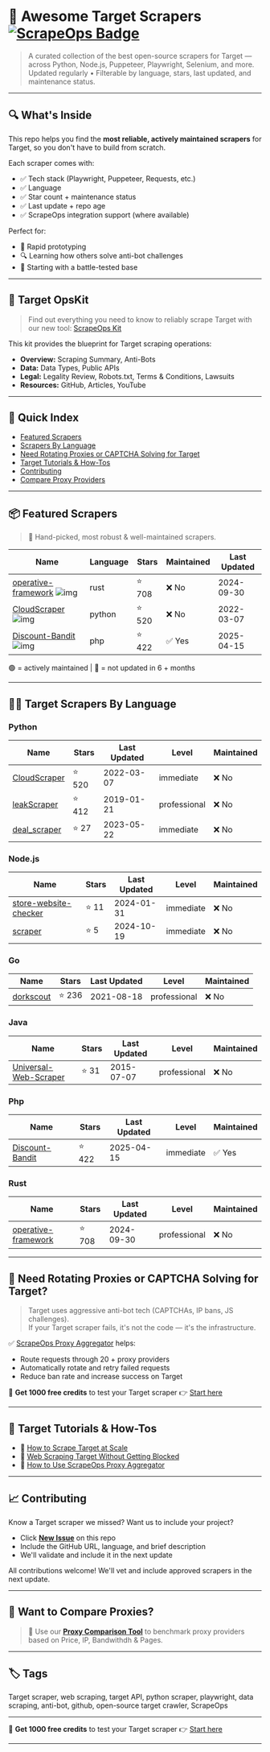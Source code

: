 # 🛒 Awesome Target Scrapers [![ScrapeOps Badge](https://img.shields.io/badge/powered_by-ScrapeOps-blue)](https://scrapeops.io)

> A curated collection of the best open-source scrapers for Target — across Python, Node.js, Puppeteer, Playwright, Selenium, and more.  
> Updated regularly • Filterable by language, stars, last updated, and maintenance status.

---

## 🔍 What's Inside
This repo helps you find the **most reliable, actively maintained scrapers** for Target, so you don't have to build from scratch.  

Each scraper comes with:

- ✅ Tech stack (Playwright, Puppeteer, Requests, etc.)
- ✅ Language
- ✅ Star count + maintenance status
- ✅ Last update + repo age
- ✅ ScrapeOps integration support (where available)

Perfect for:  
- 🧪 Rapid prototyping  
- 🔍 Learning how others solve anti-bot challenges  
- 🚀 Starting with a battle-tested base

---

## 🧠 Target OpsKit
> Find out everything you need to know to reliably scrape Target with our new tool: [ScrapeOps Kit](https://scrapeops.io/websites/target)

This kit provides the blueprint for Target scraping operations:
- **Overview:** Scraping Summary, Anti-Bots
- **Data:** Data Types, Public APIs
- **Legal:** Legality Review, Robots.txt, Terms & Conditions, Lawsuits
- **Resources:** GitHub, Articles, YouTube

---

## 📑 Quick Index
- [Featured Scrapers](#featured-target-scrapers)
- [Scrapers By Language](#target-scrapers-by-language)
- [Need Rotating Proxies or CAPTCHA Solving for Target](#rotating-proxies-or-captcha-solving-for-target)
- [Target Tutorials & How-Tos](#target-tutorials)
- [Contributing](#contributing)
- [Compare Proxy Providers](#compare-proxies)

---

## 📦 Featured Scrapers <a id="featured-target-scrapers"></a>
> 🏅 Hand-picked, most robust & well-maintained scrapers.

| Name | Language | Stars | Maintained | Last Updated |
|------|----------|-------|------------|--------------|
| [operative-framework](https://github.com/graniet/operative-framework) ![img](https://github.com/graniet.png?size=20) | rust | ⭐ 708 | ❌ No | 2024-09-30 |
| [CloudScraper](https://github.com/jordanpotti/CloudScraper) ![img](https://github.com/jordanpotti.png?size=20) | python | ⭐ 520 | ❌ No | 2022-03-07 |
| [Discount-Bandit](https://github.com/Cybrarist/Discount-Bandit) ![img](https://github.com/Cybrarist.png?size=20) | php | ⭐ 422 | ✅ Yes | 2025-04-15 |

🟢 = actively maintained \| 🔴 = not updated in 6 + months

---

## 🧑‍💻 Target Scrapers By Language <a id="target-scrapers-by-language"></a>
### Python
| Name | Stars | Last Updated | Level | Maintained |
|------|-------|--------------|-------|------------|
| [CloudScraper](https://github.com/jordanpotti/CloudScraper) | ⭐ 520 | 2022-03-07 | immediate | ❌ No |
| [leakScraper](https://github.com/Acceis/leakScraper) | ⭐ 412 | 2019-01-21 | professional | ❌ No |
| [deal_scraper](https://github.com/WillNye/deal_scraper) | ⭐ 27 | 2023-05-22 | immediate | ❌ No |


### Node.js
| Name | Stars | Last Updated | Level | Maintained |
|------|-------|--------------|-------|------------|
| [store-website-checker](https://github.com/apify-projects/store-website-checker) | ⭐ 11 | 2024-01-31 | immediate | ❌ No |
| [scraper](https://github.com/Chmod351/scraper) | ⭐ 5 | 2024-10-19 | immediate | ❌ No |


### Go
| Name | Stars | Last Updated | Level | Maintained |
|------|-------|--------------|-------|------------|
| [dorkscout](https://github.com/R4yGM/dorkscout) | ⭐ 236 | 2021-08-18 | professional | ❌ No |


### Java
| Name | Stars | Last Updated | Level | Maintained |
|------|-------|--------------|-------|------------|
| [Universal-Web-Scraper](https://github.com/miguelangelo78/Universal-Web-Scraper) | ⭐ 31 | 2015-07-07 | professional | ❌ No |


### Php
| Name | Stars | Last Updated | Level | Maintained |
|------|-------|--------------|-------|------------|
| [Discount-Bandit](https://github.com/Cybrarist/Discount-Bandit) | ⭐ 422 | 2025-04-15 | immediate | ✅ Yes |


### Rust
| Name | Stars | Last Updated | Level | Maintained |
|------|-------|--------------|-------|------------|
| [operative-framework](https://github.com/graniet/operative-framework) | ⭐ 708 | 2024-09-30 | professional | ❌ No |

---

## 🔐 Need Rotating Proxies or CAPTCHA Solving for Target?<a id="rotating-proxies-or-captcha-solving-for-target"></a>

> Target uses aggressive anti-bot tech (CAPTCHAs, IP bans, JS challenges).  
> If your Target scraper fails, it's not the code — it's the infrastructure.

✅ [ScrapeOps Proxy Aggregator](https://scrapeops.io/proxy-aggregator/) helps:  
- Route requests through 20 + proxy providers  
- Automatically rotate and retry failed requests  
- Reduce ban rate and increase success on Target

🎁 **Get 1000 free credits** to test your Target scraper 👉 [Start here](https://scrapeops.io)

---

## 🧠 Target Tutorials & How-Tos<a id="target-tutorials"></a>
- 📘 [How to Scrape Target at Scale](https://scrapeops.io/web-scraping-playbook/how-to-scrape-target/)
- 🔐 [Web Scraping Target Without Getting Blocked](https://scrapeops.io/web-scraping-playbook/web-scraping-without-getting-blocked/)
- 🧪 [How to Use ScrapeOps Proxy Aggregator](https://scrapeops.io/docs/web-scraping-proxy-api-aggregator/quickstart/)

---

## 📈 Contributing<a id="contributing"></a>

Know a Target scraper we missed? Want us to include your project?

- Click **[New Issue](../../issues/new)** on this repo
- Include the GitHub URL, language, and brief description
- We'll validate and include it in the next update

All contributions welcome! We'll vet and include approved scrapers in the next update.

---

## 📣 Want to Compare Proxies?<a id="compare-proxies"></a>

> 📰 Use our [**Proxy Comparison Tool**](https://scrapeops.io/proxy-providers/comparison/) to benchmark proxy providers based on Price, IP, Bandwithdh & Pages.

---

## 🏷 Tags
Target scraper, web scraping, target API, python scraper, playwright, data scraping, anti-bot, github, open-source target crawler, ScrapeOps


---

🎁 **Get 1000 free credits** to test your Target scraper 👉 [Start here](https://scrapeops.io)

---